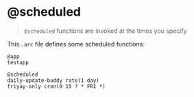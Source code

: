 # @scheduled

> `@scheduled` functions are invoked at the times you specify

This `.arc` file defines some scheduled functions:

```arc
@app
testapp

@scheduled
daily-update-buddy rate(1 day)
friyay-only cron(0 15 ? * FRI *)
```
